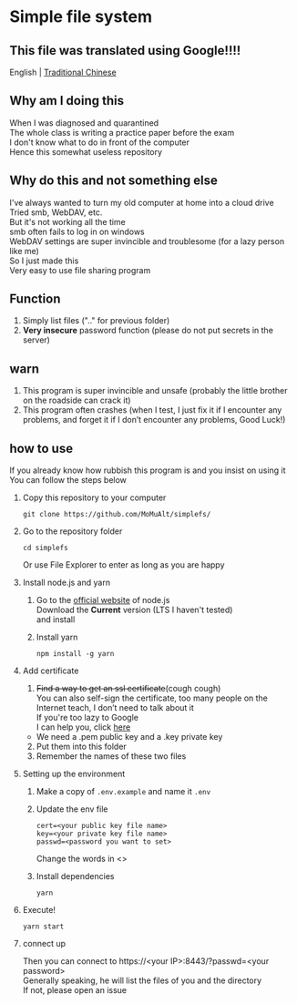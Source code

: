 # Simple file system

## This file was translated using Google!!!!

English | [Traditional Chinese](https://github.com/MoMuAlt/simplefs/blob/main/README.md)

## Why am I doing this

When I was diagnosed and quarantined  
The whole class is writing a practice paper before the exam  
I don't know what to do in front of the computer  
Hence this somewhat useless repository

## Why do this and not something else

I've always wanted to turn my old computer at home into a cloud drive  
Tried smb, WebDAV, etc.  
But it's not working all the time  
smb often fails to log in on windows  
WebDAV settings are super invincible and troublesome (for a lazy person like me)  
So I just made this  
Very easy to use file sharing program

## Function

1. Simply list files (".." for previous folder)
2. **Very insecure** password function (please do not put secrets in the server)

## warn

1. This program is super invincible and unsafe (probably the little brother on the roadside can crack it)
2. This program often crashes (when I test, I just fix it if I encounter any problems, and forget it if I don’t encounter any problems, Good Luck!)

## how to use

If you already know how rubbish this program is and you insist on using it  
You can follow the steps below

1. Copy this repository to your computer

    ```pwsh
    git clone https://github.com/MoMuAlt/simplefs/
    ```

2. Go to the repository folder

    ```pwsh
    cd simplefs
    ```

    Or use File Explorer to enter
    as long as you are happy

3. Install node.js and yarn

    1. Go to the [official website](https://nodejs.org) of node.js  
       Download the **Current** version (LTS I haven't tested)  
       and install

    2. Install yarn
        ```pwsh
        npm install -g yarn
        ```

4. Add certificate

    1. ~~Find a way to get an ssl certificate~~(cough cough)  
       You can also self-sign the certificate, too many people on the Internet teach, I don’t need to talk about it  
       If you're too lazy to Google  
       I can help you, click [here](https://google.com/search?q=self+signed+certificate)

    - We need a .pem public key and a .key private key

    2. Put them into this folder
    3. Remember the names of these two files

5. Setting up the environment

    1. Make a copy of `.env.example` and name it `.env`
    2. Update the env file
        ```dotenv
        cert=<your public key file name>
        key=<your private key file name>
        passwd=<password you want to set>
        ```
        Change the words in <>
    3. Install dependencies

        ```pwsh
        yarn
        ```

6. Execute!

    ```pwsh
    yarn start
    ```

7. connect up

    Then you can connect to https://\<your IP\>:8443/?passwd=\<your password\>  
    Generally speaking, he will list the files of you and the directory  
    If not, please open an issue
